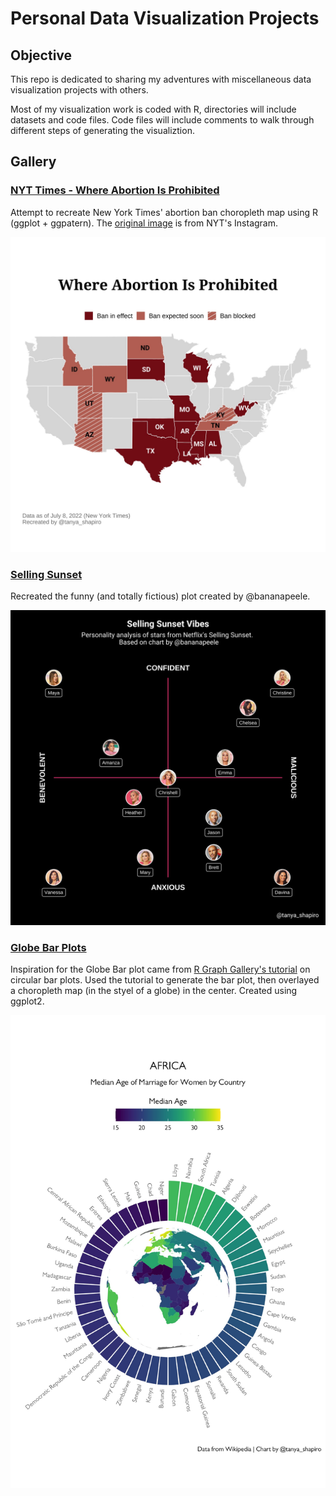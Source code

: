 # Personal Data Visualization Projects


## Objective
This repo is dedicated to sharing my adventures with miscellaneous data visualization projects with others.

Most of my visualization work is coded with R, directories will include datasets and code files. Code files will include comments to walk through different steps of generating the visualiztion.

## Gallery

### [NYT Times - Where Abortion Is Prohibited](https://github.com/tashapiro/tanya-data-viz/tree/main/nyt-abortion-map)
Attempt to recreate New York Times' abortion ban choropleth map using R (ggplot + ggpatern). The [original image](https://www.instagram.com/p/Cf1-6ifuGfR/) is from NYT's Instagram.

![plot](./nyt-abortion-map/recreated-nyt-map.jpeg)

### [Selling Sunset](https://github.com/tashapiro/tanya-data-viz/blob/main/selling-sunset/selling-sunset.R)
Recreated the funny (and totally fictious) plot created by @bananapeele.
&nbsp;

![plot](./selling-sunset/selling_sunset.png)

### [Globe Bar Plots](https://github.com/tashapiro/tanya-data-viz/tree/main/globe-bar-plot)

Inspiration for the Globe Bar plot came from [R Graph Gallery's tutorial](https://www.r-graph-gallery.com/circular-barplot.html) on circular bar plots. Used the tutorial to generate the bar plot, then overlayed a choropleth map (in the styel of a globe) in the center. Created using ggplot2.

![plot](./globe-bar-plot/africa_marriage.jpeg)


